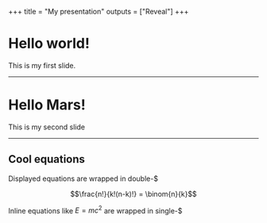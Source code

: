 +++
title = "My presentation"
outputs = ["Reveal"]
+++

# Hello world!

This is my first slide.

---

# Hello Mars!

This is my second slide

---

## Cool equations

Displayed equations are wrapped in double-\$

$$\frac{n!}{k!(n-k)!} = \binom{n}{k}$$  

Inline equations like $E=mc^2$ are wrapped in single-\$
